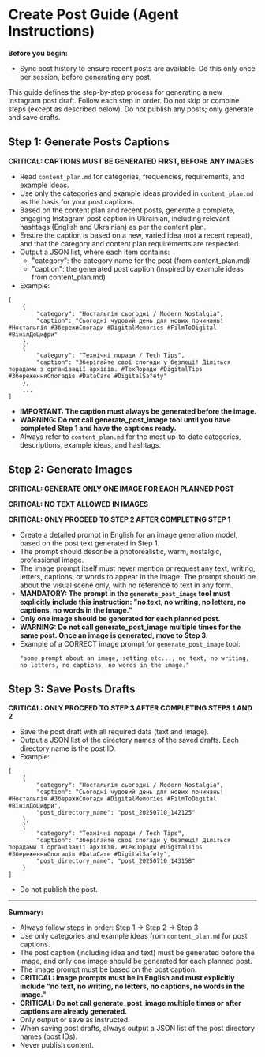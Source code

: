 # Create Post Guide (Agent Instructions)

**Before you begin:**
- Sync post history to ensure recent posts are available. Do this only once per session, before generating any post.

This guide defines the step-by-step process for generating a new Instagram post draft. Follow each step in order. Do not skip or combine steps (except as described below). Do not publish any posts; only generate and save drafts.

## Step 1: Generate Posts Captions

**CRITICAL: CAPTIONS MUST BE GENERATED FIRST, BEFORE ANY IMAGES**

- Read `content_plan.md` for categories, frequencies, requirements, and example ideas.
- Use only the categories and example ideas provided in `content_plan.md` as the basis for your post captions.
- Based on the content plan and recent posts, generate a complete, engaging Instagram post caption in Ukrainian, including relevant hashtags (English and Ukrainian) as per the content plan.
- Ensure the caption is based on a new, varied idea (not a recent repeat), and that the category and content plan requirements are respected.
- Output a JSON list, where each item contains:
    - "category": the category name for the post (from content_plan.md)
    - "caption": the generated post caption (inspired by example ideas from content_plan.md)
- Example:

```
[
    {
        "category": "Ностальгія сьогодні / Modern Nostalgia",
        "caption": "Сьогодні чудовий день для нових починань! #Ностальгія #ЗбережиСпогади #DigitalMemories #FilmToDigital #ВінілДоЦифри"
    },
    {
        "category": "Технічні поради / Tech Tips",
        "caption": "Зберігайте свої спогади у безпеці! Діліться порадами з організації архівів. #ТехПоради #DigitalTips #ЗбереженняСпогадів #DataCare #DigitalSafety"
    },
    ...
]
```

- **IMPORTANT: The caption must always be generated before the image.**
- **WARNING: Do not call generate_post_image tool until you have completed Step 1 and have the captions ready.**
- Always refer to `content_plan.md` for the most up-to-date categories, descriptions, example ideas, and hashtags.

## Step 2: Generate Images

**CRITICAL: GENERATE ONLY ONE IMAGE FOR EACH PLANNED POST**

**CRITICAL: NO TEXT ALLOWED IN IMAGES**

**CRITICAL: ONLY PROCEED TO STEP 2 AFTER COMPLETING STEP 1**

- Create a detailed prompt in English for an image generation model, based on the post text generated in Step 1.
- The prompt should describe a photorealistic, warm, nostalgic, professional image.
- The image prompt itself must never mention or request any text, writing, letters, captions, or words to appear in the image. The prompt should be about the visual scene only, with no reference to text in any form.
- **MANDATORY: The prompt in the `generate_post_image` tool must explicitly include this instruction: "no text, no writing, no letters, no captions, no words in the image."**
- **Only one image should be generated for each planned post.**
- **WARNING: Do not call generate_post_image multiple times for the same post. Once an image is generated, move to Step 3.**
- Example of a CORRECT image prompt for `generate_post_image` tool:
  ```
  "some prompt about an image, setting etc..., no text, no writing, no letters, no captions, no words in the image."
  ```

## Step 3: Save Posts Drafts

**CRITICAL: ONLY PROCEED TO STEP 3 AFTER COMPLETING STEPS 1 AND 2**

- Save the post draft with all required data (text and image).
- Output a JSON list of the directory names of the saved drafts. Each directory name is the post ID.
- Example:

```
[
    {
        "category": "Ностальгія сьогодні / Modern Nostalgia",
        "caption": "Сьогодні чудовий день для нових починань! #Ностальгія #ЗбережиСпогади #DigitalMemories #FilmToDigital #ВінілДоЦифри",
        "post_directory_name": "post_20250710_142125"
    },
    {
        "category": "Технічні поради / Tech Tips",
        "caption": "Зберігайте свої спогади у безпеці! Діліться порадами з організації архівів. #ТехПоради #DigitalTips #ЗбереженняСпогадів #DataCare #DigitalSafety",
        "post_directory_name": "post_20250710_143158"
    }
]
```
- Do not publish the post.

---

**Summary:**
- Always follow steps in order: Step 1 → Step 2 → Step 3
- Use only categories and example ideas from `content_plan.md` for post captions.
- The post caption (including idea and text) must be generated before the image, and only one image should be generated for each planned post.
- The image prompt must be based on the post caption.
- **CRITICAL: Image prompts must be in English and must explicitly include "no text, no writing, no letters, no captions, no words in the image."**
- **CRITICAL: Do not call generate_post_image multiple times or after captions are already generated.**
- Only output or save as instructed.
- When saving post drafts, always output a JSON list of the post directory names (post IDs).
- Never publish content.
